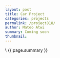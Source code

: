 ```yaml
---
layout: post
title: Car Project
categories: projects
permalink: /project818/
author: Mateo Atwi
summary: Coming soon
thumbnail:
---
```


\\
{{ page.summary }}
